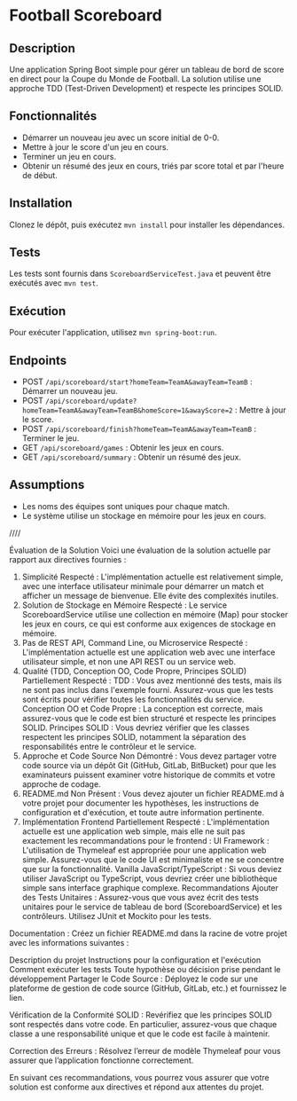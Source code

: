 # Football Scoreboard

## Description

Une application Spring Boot simple pour gérer un tableau de bord de score en direct pour la Coupe du Monde de Football. La solution utilise une approche TDD (Test-Driven Development) et respecte les principes SOLID.

## Fonctionnalités

- Démarrer un nouveau jeu avec un score initial de 0-0.
- Mettre à jour le score d'un jeu en cours.
- Terminer un jeu en cours.
- Obtenir un résumé des jeux en cours, triés par score total et par l'heure de début.

## Installation

Clonez le dépôt, puis exécutez `mvn install` pour installer les dépendances.

## Tests

Les tests sont fournis dans `ScoreboardServiceTest.java` et peuvent être exécutés avec `mvn test`.

## Exécution

Pour exécuter l'application, utilisez `mvn spring-boot:run`.

## Endpoints

- POST `/api/scoreboard/start?homeTeam=TeamA&awayTeam=TeamB` : Démarrer un nouveau jeu.
- POST `/api/scoreboard/update?homeTeam=TeamA&awayTeam=TeamB&homeScore=1&awayScore=2` : Mettre à jour le score.
- POST `/api/scoreboard/finish?homeTeam=TeamA&awayTeam=TeamB` : Terminer le jeu.
- GET `/api/scoreboard/games` : Obtenir les jeux en cours.
- GET `/api/scoreboard/summary` : Obtenir un résumé des jeux.

## Assumptions

- Les noms des équipes sont uniques pour chaque match.
- Le système utilise un stockage en mémoire pour les jeux en cours.


////

Évaluation de la Solution
Voici une évaluation de la solution actuelle par rapport aux directives fournies :

1. Simplicité
Respecté : L'implémentation actuelle est relativement simple, avec une interface utilisateur minimale pour démarrer un match et afficher un message de bienvenue. Elle évite des complexités inutiles.
2. Solution de Stockage en Mémoire
Respecté : Le service ScoreboardService utilise une collection en mémoire (Map) pour stocker les jeux en cours, ce qui est conforme aux exigences de stockage en mémoire.
3. Pas de REST API, Command Line, ou Microservice
Respecté : L'implémentation actuelle est une application web avec une interface utilisateur simple, et non une API REST ou un service web.
4. Qualité (TDD, Conception OO, Code Propre, Principes SOLID)
Partiellement Respecté :
TDD : Vous avez mentionné des tests, mais ils ne sont pas inclus dans l'exemple fourni. Assurez-vous que les tests sont écrits pour vérifier toutes les fonctionnalités du service.
Conception OO et Code Propre : La conception est correcte, mais assurez-vous que le code est bien structuré et respecte les principes SOLID.
Principes SOLID : Vous devriez vérifier que les classes respectent les principes SOLID, notamment la séparation des responsabilités entre le contrôleur et le service.
5. Approche et Code Source
Non Démontré : Vous devez partager votre code source via un dépôt Git (GitHub, GitLab, BitBucket) pour que les examinateurs puissent examiner votre historique de commits et votre approche de codage.
6. README.md
Non Présent : Vous devez ajouter un fichier README.md à votre projet pour documenter les hypothèses, les instructions de configuration et d'exécution, et toute autre information pertinente.
7. Implémentation Frontend
Partiellement Respecté : L'implémentation actuelle est une application web simple, mais elle ne suit pas exactement les recommandations pour le frontend :
UI Framework : L'utilisation de Thymeleaf est appropriée pour une application web simple. Assurez-vous que le code UI est minimaliste et ne se concentre que sur la fonctionnalité.
Vanilla JavaScript/TypeScript : Si vous deviez utiliser JavaScript ou TypeScript, vous devriez créer une bibliothèque simple sans interface graphique complexe.
Recommandations
Ajouter des Tests Unitaires : Assurez-vous que vous avez écrit des tests unitaires pour le service de tableau de bord (ScoreboardService) et les contrôleurs. Utilisez JUnit et Mockito pour les tests.

Documentation : Créez un fichier README.md dans la racine de votre projet avec les informations suivantes :

Description du projet
Instructions pour la configuration et l'exécution
Comment exécuter les tests
Toute hypothèse ou décision prise pendant le développement
Partager le Code Source : Déployez le code sur une plateforme de gestion de code source (GitHub, GitLab, etc.) et fournissez le lien.

Vérification de la Conformité SOLID : Revérifiez que les principes SOLID sont respectés dans votre code. En particulier, assurez-vous que chaque classe a une responsabilité unique et que le code est facile à maintenir.

Correction des Erreurs : Résolvez l’erreur de modèle Thymeleaf pour vous assurer que l’application fonctionne correctement.

En suivant ces recommandations, vous pourrez vous assurer que votre solution est conforme aux directives et répond aux attentes du projet.